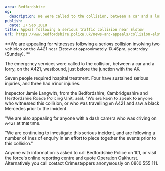 ```yaml
area: Bedfordshire
og:
  description: We were called to the collision, between a car and a lorry, on the A421, westbound, just before the junction with the A6.
publish:
  date: 17 Sep 2018
title: Appeal following a serious traffic collision near Elstow
url: https://www.bedfordshire.police.uk/news-and-appeals/collision-elstow-bedford-sept18
```

**We are appealing for witnesses following a serious collision involving two vehicles on the A421 near Elstow at approximately 10.45pm, yesterday (Sunday). **

The emergency services were called to the collision, between a car and a lorry, on the A421, westbound, just before the junction with the A6.

Seven people required hospital treatment. Four have sustained serious injuries, and three had minor injuries.

Inspector Jamie Langwith, from the Bedfordshire, Cambridgeshire and Hertfordshire Roads Policing Unit, said: "We are keen to speak to anyone who witnessed this collision, or who was travelling on A421 and saw a black Mercedes prior to the incident.

"We are also appealing for anyone with a dash camera who was driving on A421 at that time.

"We are continuing to investigate this serious incident, and are following a number of lines of enquiry in an effort to piece together the events prior to this collision."

Anyone with information is asked to call Bedfordshire Police on 101, or visit the force's online reporting centre and quote Operation Oakhurst. Alternatively you call contact Crimestoppers anonymously on 0800 555 111.
